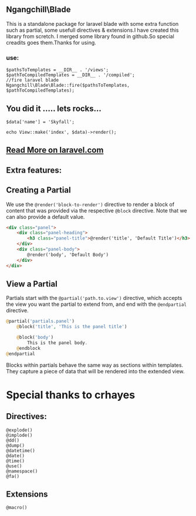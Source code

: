 ## Ngangchill\Blade

This is a standalone package for laravel blade with some extra function such as partial, some usefull directives
& extensions.I have created this library from scretch. I merged some library found in github.So special creadits goes them.Thanks for using.

### use:


    $pathsToTemplates = __DIR__ . '/views';
    $pathToCompiledTemplates = __DIR__ . '/compiled';
    //fire laravel blade
    Ngangchill\Blade\Blade::fire($pathsToTemplates, $pathToCompiledTemplates);


## You did it ..... lets rocks... 
    
    
    $data['name'] = 'Skyfall';

    echo View::make('index', $data)->render();
    
## [Read More on laravel.com](https://laravel.com/docs/5.3/blade)
   
   
## Extra features:

Creating a Partial
------------------
We use the `@render('block-to-render')` directive to render a block of content that was provided via the respective `@block` directive. Note that we can also provide a default value.

```html
<div class="panel">
    <div class="panel-heading">
        <h3 class="panel-title">@render('title', 'Default Title')</h3>
    </div>
    <div class="panel-body">
        @render('body', 'Default Body')
    </div>
</div> 
```

View a Partial
-------------------

Partials start with the `@partial('path.to.view')` directive, which accepts the view you want the partial to extend from, and end with the `@endpartial` directive.

```php
@partial('partials.panel')
    @block('title', 'This is the panel title')

    @block('body')
        This is the panel body.
    @endblock
@endpartial
```

Blocks within partials behave the same way as sections within templates. They capture a piece of data that will be rendered into the extended view.


# Special thanks to **crhayes**

## Directives:

    @explode()
    @implode()
    @dd()
    @dump()
    @datetime()
    @date()
    @time()
    @use()
    @namespace()
    @fa()
    
## Extensions

    @macro()

